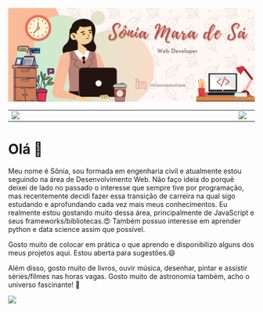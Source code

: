 <img src="/img/soniamarasa.png" />

<center>
<table width="100%">
    <tr >
        <td><img width="450px" align="left" src="https://github-readme-stats.vercel.app/api/top-langs/?username=soniamarasa&hide=html&layout=compact&theme=buefy" /></td>
        <td><img width="450px" align="left" src="https://github-readme-stats.vercel.app/api?username=soniamarasa&theme=buefy"/></td>
    </tr>   
</table>
</center>  



# Olá 👋

Meu nome é Sônia, sou formada em engenharia civil e atualmente estou seguindo na área de Desenvolvimento Web. Não faço ideia do porquê deixei de lado no passado o interesse que sempre tive por programação, mas recentemente decidi fazer essa transição de carreira na qual sigo estudando e aprofundando cada vez mais meus conhecimentos. Eu realmente estou gostando muito dessa área, principalmente de JavaScript e seus frameworks/bibliotecas.😍 Também possuo interesse em aprender python e data science assim que possível. 

Gosto muito de colocar em prática o que aprendo e disponibilizo alguns dos meus projetos aqui. Estou aberta para sugestões.😄

Além disso, gosto muito de livros, ouvir música, desenhar, pintar e assistir séries/filmes nas horas vagas. Gosto muito de astronomia também, acho o universo fascinante! 🤩

<!--
**soniamarasa/soniamarasa** is a ✨ _special_ ✨ repository because its `README.md` (this file) appears on your GitHub profile.

Here are some ideas to get you started:

- 🔭 I’m currently working on ...
- 🌱 I’m currently learning ...
- 👯 I’m looking to collaborate on ...
- 🤔 I’m looking for help with ...
- 💬 Ask me about ...
- 📫 How to reach me: ...
- 😄 Pronouns: ...
- ⚡ Fun fact: ...
-->
![](https://komarev.com/ghpvc/?username=soniamarasa&color=blue&style=flat)
